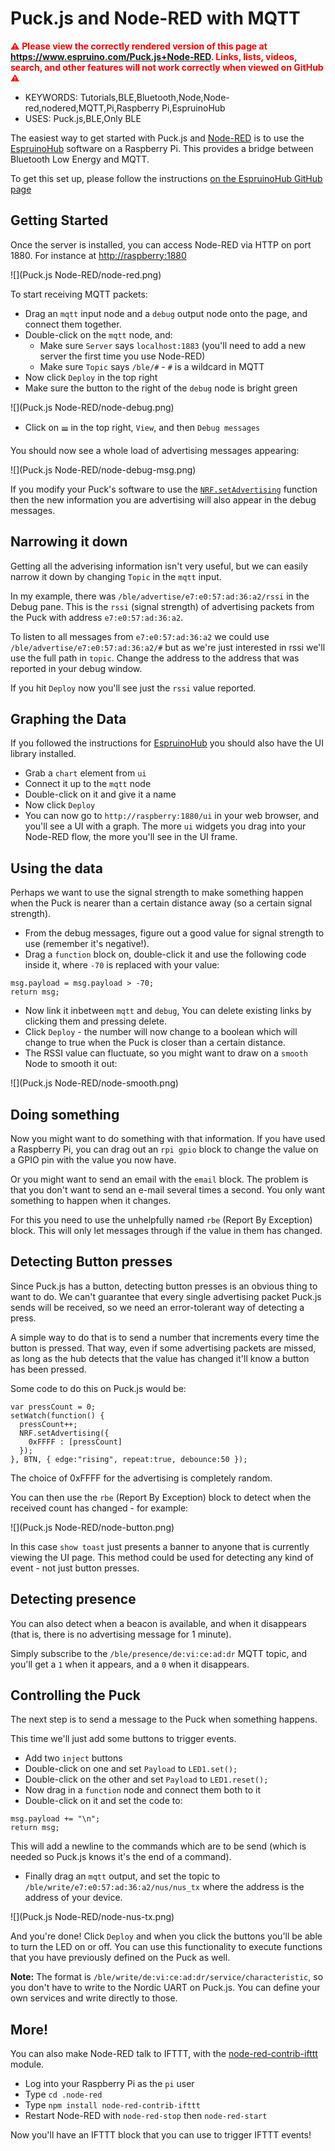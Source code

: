 <!--- Copyright (c) 2016 Gordon Williams, Pur3 Ltd. See the file LICENSE for copying permission. -->
Puck.js and Node-RED with MQTT
===============================

<span style="color:red">:warning: **Please view the correctly rendered version of this page at https://www.espruino.com/Puck.js+Node-RED. Links, lists, videos, search, and other features will not work correctly when viewed on GitHub** :warning:</span>

* KEYWORDS: Tutorials,BLE,Bluetooth,Node,Node-red,nodered,MQTT,Pi,Raspberry Pi,EspruinoHub
* USES: Puck.js,BLE,Only BLE

The easiest way to get started with Puck.js and [Node-RED](http://nodered.org/) is to use the
[EspruinoHub](https://github.com/espruino/EspruinoHub) software on a
Raspberry Pi. This provides a bridge between Bluetooth Low Energy and
MQTT.

To get this set up, please follow the instructions
[on the EspruinoHub GitHub page](https://github.com/espruino/EspruinoHub)

Getting Started
---------------

Once the server is installed, you can access Node-RED via HTTP on port
1880. For instance at [http://raspberry:1880](http://raspberry:1880)

![](Puck.js Node-RED/node-red.png)

To start receiving MQTT packets:

* Drag an `mqtt` input node and a `debug` output node onto the page, and connect them together.
* Double-click on the `mqtt` node, and:
  * Make sure `Server` says `localhost:1883` (you'll need to add a new server the first time you use Node-RED)
  * Make sure `Topic` says `/ble/#` - `#` is a wildcard in MQTT
* Now click `Deploy` in the top right
* Make sure the button to the right of the `debug` node is bright green

![](Puck.js Node-RED/node-debug.png)

* Click on &#x1D362; in the top right, `View`, and then `Debug messages`

You should now see a whole load of advertising messages appearing:

![](Puck.js Node-RED/node-debug-msg.png)

If you modify your Puck's software to use the [`NRF.setAdvertising`](http://www.espruino.com/Reference#l_NRF_setAdvertising)
function then the new information you are advertising will also appear in the
debug messages.


Narrowing it down
-----------------

Getting all the adverising information isn't very useful, but
we can easily narrow it down by changing `Topic` in the `mqtt` input.

In my example, there was `/ble/advertise/e7:e0:57:ad:36:a2/rssi` in
the Debug pane. This is the `rssi` (signal strength) of advertising packets
from the Puck with address `e7:e0:57:ad:36:a2`.

To listen to all messages from `e7:e0:57:ad:36:a2` we could use
`/ble/advertise/e7:e0:57:ad:36:a2/#` but as we're just interested in
rssi we'll use the full path in `topic`. Change the address to the address
that was reported in your debug window.

If you hit `Deploy` now you'll see just the `rssi` value reported.


Graphing the Data
-----------------

If you followed the instructions for [EspruinoHub](https://github.com/espruino/EspruinoHub)
you should also have the UI library installed.

* Grab a `chart` element from `ui`
* Connect it up to the `mqtt` node
* Double-click on it and give it a name
* Now click `Deploy`
* You can now go to `http://raspberry:1880/ui` in your web browser, and
you'll see a UI with a graph. The more `ui` widgets you drag into your Node-RED
flow, the more you'll see in the UI frame.


Using the data
--------------

Perhaps we want to use the signal strength to make something happen
when the Puck is nearer than a certain distance away (so a certain signal
strength).

* From the debug messages, figure out a good value for signal strength to use
(remember it's negative!).
* Drag a `function` block on, double-click it and use the following code inside it,
where `-70` is replaced with your value:

```
msg.payload = msg.payload > -70;
return msg;
```

* Now link it inbetween `mqtt` and `debug`, You can delete existing links
by clicking them and pressing delete.
* Click `Deploy` - the number will now change to a boolean which will
change to true when the Puck is closer than a certain distance.
* The RSSI value can fluctuate, so you might want to draw on a `smooth`
Node to smooth it out:

![](Puck.js Node-RED/node-smooth.png)


Doing something
---------------

Now you might want to do something with that information. If you have used
a Raspberry Pi, you can drag out an `rpi gpio` block to change the value on
a GPIO pin with the value you now have.

Or you might want to send an email with the `email` block. The problem is
that you don't want to send an e-mail several times a second. You only
want something to happen when it changes.

For this you need to use the unhelpfully named `rbe` (Report By Exception)
block. This will only let messages through if the value in them has changed.


Detecting Button presses
------------------------

Since Puck.js has a button, detecting button presses is an obvious thing
to want to do. We can't guarantee that every single advertising packet
Puck.js sends will be received, so we need an error-tolerant way of
detecting a press.

A simple way to do that is to send a number that increments every time
the button is pressed. That way, even if some advertising packets are
missed, as long as the hub detects that the value has changed it'll
know a button has been pressed.

Some code to do this on Puck.js would be:

```
var pressCount = 0;
setWatch(function() {
  pressCount++;
  NRF.setAdvertising({
    0xFFFF : [pressCount]
  });
}, BTN, { edge:"rising", repeat:true, debounce:50 });
```

The choice of 0xFFFF for the advertising is completely random.

You can then use the `rbe` (Report By Exception) block to detect
when the received count has changed - for example:

![](Puck.js Node-RED/node-button.png)

In this case `show toast` just presents a banner to anyone that is
currently viewing the UI page. This method could be used for detecting
any kind of event - not just button presses.


Detecting presence
------------------

You can also detect when a beacon is available, and when it disappears
(that is, there is no advertising message for 1 minute).

Simply subscribe to the `/ble/presence/de:vi:ce:ad:dr` MQTT topic,
and you'll get a `1` when it appears, and a `0` when it disappears.


Controlling the Puck
--------------------

The next step is to send a message to the Puck when something happens.

This time we'll just add some buttons to trigger events.

* Add two `inject` buttons
* Double-click on one and set `Payload` to `LED1.set();`
* Double-click on the other and set `Payload` to `LED1.reset();`
* Now drag in a `function` node and connect them both to it
* Double-click on it and set the code to:

```
msg.payload += "\n";
return msg;
```

This will add a newline to the commands which are to be send (which is needed so
Puck.js knows it's the end of a command).

* Finally drag an `mqtt` output, and set the topic to `/ble/write/e7:e0:57:ad:36:a2/nus/nus_tx`
where the address is the address of your device.

![](Puck.js Node-RED/node-nus-tx.png)

And you're done! Click `Deploy` and when you click the buttons you'll be able
to turn the LED on or off. You can use this functionality to execute functions
that you have previously defined on the Puck as well.

**Note:** The format is `/ble/write/de:vi:ce:ad:dr/service/characteristic`, so
you don't have to write to the Nordic UART on Puck.js. You can define your own
services and write directly to those.


More!
-----

You can also make Node-RED talk to IFTTT, with the [node-red-contrib-ifttt](https://www.npmjs.com/package/node-red-contrib-ifttt) module.

* Log into your Raspberry Pi as the `pi` user
* Type `cd .node-red`
* Type `npm install node-red-contrib-ifttt`
* Restart Node-RED with `node-red-stop` then `node-red-start`

Now you'll have an IFTTT block that you can use to trigger IFTTT events!
